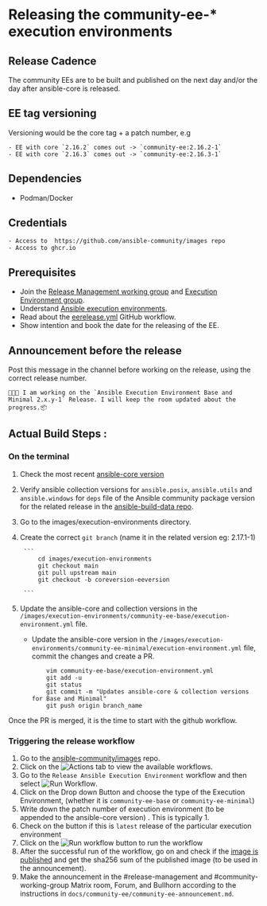 # Releasing the community-ee-* execution environments

## Release Cadence

The community EEs are to be built and published on the next day and/or the day after ansible-core is released.

## EE tag versioning

Versioning would be the core tag + a patch number, e.g

    - EE with core `2.16.2` comes out -> `community-ee:2.16.2-1`
    - EE with core `2.16.3` comes out -> `community-ee:2.16.3-1`


## Dependencies

- Podman/Docker

##  Credentials

    - Access to  https://github.com/ansible-community/images repo
    - Access to ghcr.io

## Prerequisites

- Join the [Release Management working group](https://forum.ansible.com/g/release-managers) and [Execution Environment group](https://forum.ansible.com/g/ExecutionEnvs).
- Understand [Ansible execution environments](https://forum.ansible.com/t/execution-environments-getting-started-guide-community-ee-images-availability/1341).
- Read about the [eerelease.yml](/.github/workflows/eerelease.yml)  GitHub workflow.
- Show intention and book the date for the releasing of the EE.

## Announcement before the release

  Post this message in the channel before working on the release, using the correct release number.

  ```
  📯📯📯 I am working on the `Ansible Execution Environment Base and Minimal 2.x.y-1` Release. I will keep the room updated about the progress.📦️
  ```

## Actual Build Steps :

### On the terminal

1. Check the most recent [ansible-core version](https://pypi.org/project/ansible-core/)
2. Verify ansible collection versions for ``ansible.posix``, ``ansible.utils`` and  ``ansible.windows`` for `deps` file of the Ansible community package version for the related release  in the [ansible-build-data repo](https://github.com/ansible-community/ansible-build-data).
3. Go to the images/execution-environments directory.
4. Create the correct `git branch` (name it in the related version eg: 2.17.1-1)

        ```
            cd images/execution-environments
            git checkout main
            git pull upstream main
            git checkout -b coreversion-eeversion

        ```

5. Update the ansible-core and collection versions in the  `/images/execution-environments/community-ee-base/execution-environment.yml` file.
      - Update the ansible-core version in the  `/images/execution-environments/community-ee-minimal/execution-environment.yml` file, commit the changes and create a PR.

        ```
            vim community-ee-base/execution-environment.yml
            git add -u
            git status
            git commit -m "Updates ansible-core & collection versions for Base and Minimal"
            git push origin branch_name
        ```
Once the PR is merged, it is the time to start with the github workflow.


### Triggering the release workflow

1. Go to the [ansible-community/images](https://github.com/ansible-community/images) repo.
2. Click on the ![`Actions`](action-workflow-block.png) tab to view the available workflows.
3. Go to the `Release Ansible Execution Environment` workflow and then select ![`Run Workflow`](docs/community-ee/dropdown-workflow.png).
4. Click on the Drop down Button and choose the type of the Execution Environment, (whether it is `community-ee-base` or `community-ee-minimal`)
5. Write down the patch number of execution environment (to be appended to the ansible-core version) .
      This is typically 1.
6. Check on the button if this is `latest` release of  the particular execution environment
7. Click on the ![`Run workflow` button](docs/community-ee/workflow_block.png) to run the workflow
8. After the successful run of the workflow, go on and check if the [image is published](https://github.com/orgs/ansible-community/packages/container) and get the sha256 sum of the published image (to be used in the announcement).
9. Make the announcement in the #release-management and #community-working-group Matrix room, Forum, and Bullhorn according to the instructions in `docs/community-ee/community-ee-announcement.md`.


